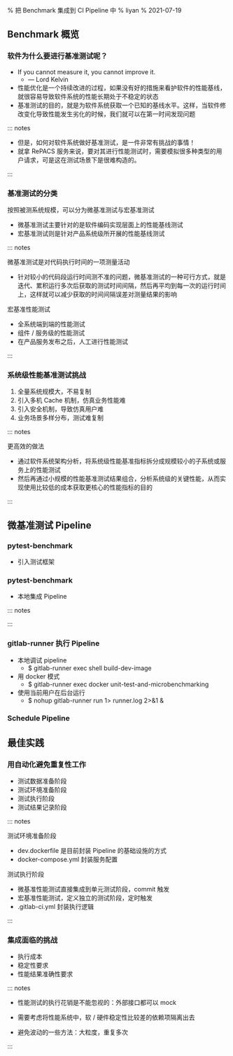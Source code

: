 % 把 Benchmark 集成到 CI Pipeline 中
% liyan
% 2021-07-19

## Benchmark 概览

### 软件为什么要进行基准测试呢？

- If you cannot measure it, you cannot improve it.
  - —   Lord Kelvin
- 性能优化是一个持续改进的过程，如果没有好的措施来看护软件的性能基线，就很容易导致软件系统的性能长期处于不稳定的状态
- 基准测试的目的，就是为软件系统获取一个已知的基线水平。这样，当软件修改变化导致性能发生劣化的时候，我们就可以在第一时间发现问题

::: notes

- 但是，如何对软件系统做好基准测试，是一件非常有挑战的事情！
- 就拿 RePACS 服务来说，要对其进行性能测试时，需要模拟很多种类型的用户请求，可是这在测试场景下是很难构造的。

:::

### 基准测试的分类

按照被测系统规模，可以分为微基准测试与宏基准测试

- 微基准测试主要针对的是软件编码实现层面上的性能基线测试
- 宏基准测试则是针对产品系统级所开展的性能基线测试

::: notes

微基准测试是对代码执行时间的一项测量活动

- 针对较小的代码段运行时间测不准的问题，微基准测试的一种可行方式，就是迭代、累积运行多次后获取的测试时间间隔，然后再平均到每一次的运行时间上，这样就可以减少获取的时间间隔误差对测量结果的影响

宏基准性能测试

- 全系统端到端的性能测试
- 组件 / 服务级的性能测试
- 在产品服务发布之后，人工进行性能测试

:::

### 系统级性能基准测试挑战

1. 全量系统规模大，不易复制
2. 引入多机 Cache 机制，仿真业务性能难
3. 引入安全机制，导致仿真用户难
4. 业务场景多样分布，测试难复制

::: notes

更高效的做法

- 通过软件系统架构分析，将系统级性能基准指标拆分成规模较小的子系统或服务上的性能测试
- 然后再通过小规模的性能基准测试结果组合，分析系统级的关键性能，从而实现使用比较低的成本获取更核心的性能指标的目的

:::

## 微基准测试 Pipeline

### pytest-benchmark

- 引入测试框架

### pytest-benchmark

- 本地集成 Pipeline

::: notes

:::

### gitlab-runner 执行 Pipeline

- 本地调试 pipeline
  - $ gitlab-runner exec shell build-dev-image
- 用 docker 模式
  - $ gitlab-runner exec docker unit-test-and-microbenchmarking
- 使用当前用户在后台运行
  - $ nohup gitlab-runner run 1> runner.log 2>&1 &

### Schedule Pipeline

## 最佳实践

### 用自动化避免重复性工作

- 测试数据准备阶段
- 测试环境准备阶段
- 测试执行阶段
- 测试结果记录阶段

::: notes

测试环境准备阶段

- dev.dockerfile 是目前封装 Pipeline 的基础设施的方式
- docker-compose.yml 封装服务配置

测试执行阶段

- 微基准性能测试直接集成到单元测试阶段，commit 触发
- 宏基准性能测试，定义独立的测试阶段，定时触发
- .gitlab-ci.yml 封装执行逻辑

:::

### 集成面临的挑战

- 执行成本
- 稳定性要求
- 性能结果准确性要求

::: notes

- 性能测试的执行花销是不能忽视的：外部接口都可以 mock

- 需要考虑将性能系统中，软 / 硬件稳定性比较差的依赖项隔离出去

- 避免波动的一些方法：大粒度，重复多次

:::
